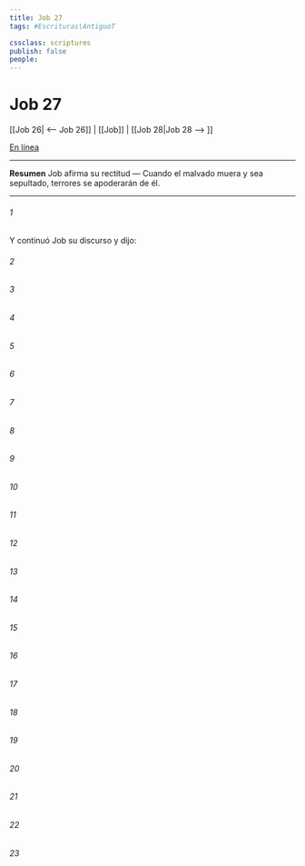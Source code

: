 ```yaml
---
title: Job 27
tags: #Escrituras\AntiguoT

cssclass: scriptures
publish: false
people:
---
```


# Job 27
[[Job 26| <-- Job 26]] | [[Job]] | [[Job 28|Job 28 --> ]]

[En línea](https://churchofjesuschrist.org/study/scriptures/ot/job/27?lang=spa)

---
__Resumen__
Job afirma su rectitud — Cuando el malvado muera y sea sepultado, terrores se apoderarán de él.

---
###### 1 
Y continuó Job su discurso y dijo:

###### 2 


###### 3 


###### 4 


###### 5 


###### 6 


###### 7 


###### 8 


###### 9 


###### 10 


###### 11 


###### 12 


###### 13 


###### 14 


###### 15 


###### 16 


###### 17 


###### 18 


###### 19 


###### 20 


###### 21 


###### 22 


###### 23 


